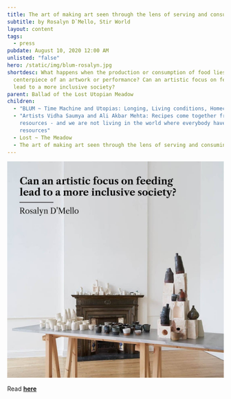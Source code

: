 ```yaml
---
title: The art of making art seen through the lens of serving and consuming food
subtitle: by Rosalyn D`Mello, Stir World
layout: content
tags:
  - press
pubdate: August 10, 2020 12:00 AM
unlisted: "false"
hero: /static/img/blum-rosalyn.jpg
shortdesc: What happens when the production or consumption of food lies in the
  centerpiece of an artwork or performance? Can an artistic focus on feeding
  lead to a more inclusive society?
parent: Ballad of the Lost Utopian Meadow
children:
  - "BLUM ~ Time Machine and Utopias: Longing, Living conditions, Homecoming"
  - "Artists Vidha Saumya and Ali Akbar Mehta: Recipes come together from
    resources - and we are not living in the world where everybody have the same
    resources"
  - Lost ~ The Meadow
  - The art of making art seen through the lens of serving and consuming food
---
```

![](/static/img/blum-rosalyn.jpg)

Read **[here](https://www.stirworld.com/think-opinions-the-art-of-making-art-seen-through-the-lens-of-serving-and-consuming-food)**